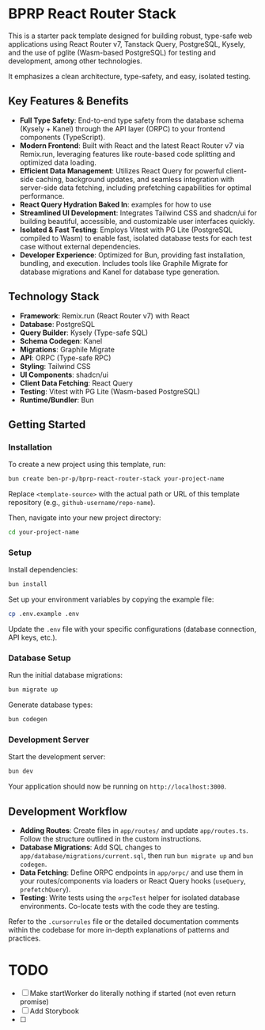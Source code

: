 # BPRP React Router Stack

This is a starter pack template designed for building robust, type-safe web applications using React Router v7, Tanstack Query, PostgreSQL, Kysely, and the use of pglite (Wasm-based PostgreSQL) for testing and development, among other technologies. 

It emphasizes a clean architecture, type-safety, and easy, isolated testing.

## Key Features & Benefits

*   **Full Type Safety**: End-to-end type safety from the database schema (Kysely + Kanel) through the API layer (ORPC) to your frontend components (TypeScript).
*   **Modern Frontend**: Built with React and the latest React Router v7 via Remix.run, leveraging features like route-based code splitting and optimized data loading.
*   **Efficient Data Management**: Utilizes React Query for powerful client-side caching, background updates, and seamless integration with server-side data fetching, including prefetching capabilities for optimal performance.
*   **React Query Hydration Baked In**: examples for how to use 
*   **Streamlined UI Development**: Integrates Tailwind CSS and shadcn/ui for building beautiful, accessible, and customizable user interfaces quickly.
*   **Isolated & Fast Testing**: Employs Vitest with PG Lite (PostgreSQL compiled to Wasm) to enable fast, isolated database tests for each test case without external dependencies.
*   **Developer Experience**: Optimized for Bun, providing fast installation, bundling, and execution. Includes tools like Graphile Migrate for database migrations and Kanel for database type generation.

## Technology Stack

*   **Framework**: Remix.run (React Router v7) with React
*   **Database**: PostgreSQL
*   **Query Builder**: Kysely (Type-safe SQL)
*   **Schema Codegen**: Kanel
*   **Migrations**: Graphile Migrate
*   **API**: ORPC (Type-safe RPC)
*   **Styling**: Tailwind CSS
*   **UI Components**: shadcn/ui
*   **Client Data Fetching**: React Query
*   **Testing**: Vitest with PG Lite (Wasm-based PostgreSQL)
*   **Runtime/Bundler**: Bun

## Getting Started

### Installation

To create a new project using this template, run:

```bash
bun create ben-pr-p/bprp-react-router-stack your-project-name
```

Replace `<template-source>` with the actual path or URL of this template repository (e.g., `github-username/repo-name`).

Then, navigate into your new project directory:

```bash
cd your-project-name
```

### Setup

Install dependencies:

```bash
bun install
```

Set up your environment variables by copying the example file:

```bash
cp .env.example .env
```

Update the `.env` file with your specific configurations (database connection, API keys, etc.).

### Database Setup

Run the initial database migrations:

```bash
bun migrate up
```

Generate database types:

```bash
bun codegen
```

### Development Server

Start the development server:

```bash
bun dev
```

Your application should now be running on `http://localhost:3000`.

## Development Workflow

*   **Adding Routes**: Create files in `app/routes/` and update `app/routes.ts`. Follow the structure outlined in the custom instructions.
*   **Database Migrations**: Add SQL changes to `app/database/migrations/current.sql`, then run `bun migrate up` and `bun codegen`.
*   **Data Fetching**: Define ORPC endpoints in `app/orpc/` and use them in your routes/components via loaders or React Query hooks (`useQuery`, `prefetchQuery`).
*   **Testing**: Write tests using the `orpcTest` helper for isolated database environments. Co-locate tests with the code they are testing.

Refer to the `.cursorrules` file or the detailed documentation comments within the codebase for more in-depth explanations of patterns and practices.


# TODO

- [ ] Make startWorker do literally nothing if started (not even return promise)
- [ ] Add Storybook
- [ ] 